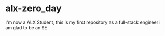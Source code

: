 # alx-zero_day
I'm now a ALX Student, this is my first repository as a full-stack engineer
i am glad to be an SE
